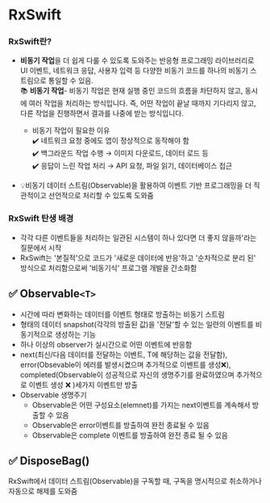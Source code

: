 # RxSwift
### RxSwift란?
- **비동기 작업**을 더 쉽게 다룰 수 있도록 도와주는 반응형 프로그래밍 라이브러리로 UI 이벤트, 네트워크 응답, 사용자 입력 등 다양한 비동기 코드를 하나의 비동기 스트림으로 통일할 수 있음.  
📚 **비동기 작업**- 비동기 작업은 현재 실행 중인 코드의 흐름을 차단하지 않고, 동시에 여러 작업을 처리하는 방식입니다.
즉, 어떤 작업이 끝날 때까지 기다리지 않고, 다른 작업을 진행하면서 결과를 나중에 받는 방식입니다.  
    - 비동기 작업이 필요한 이유  
      ✔️ 네트워크 요청 중에도 앱이 정상적으로 동작해야 함  
      ✔️ 백그라운드 작업 수행 → 이미지 다운로드, 데이터 로드 등  
      ✔️ 응답이 느린 작업 처리 → API 요청, 파일 읽기, 데이터베이스 접근

- 💡비동기 데이터 스트림(Observable)을 활용하여 이벤트 기반 프로그래밍을 더 직관적이고 선언적으로 처리할 수 있도록 도와줌

### RxSwift 탄생 배경
- 각각 다른 이벤트들을 처리하는 일관된 시스템이 하나 있다면 더 좋지 않을까'라는 질문에서 시작
- RxSwift는 '본질적'으로 코드가 '새로운 데이터에 반응'하고 '순차적으로 분리 된' 방식으로 처리함으로써 '비동기식' 프로그램 개발을 간소화함


## ✅ Observable``<T>``
- 시간에 따라 변화하는 데이터를 이벤트 형태로 방출하는 비동기 스트림
- 형태의 데이터 snapshot(각각의 방출된 값)을 '전달'할 수 있는 일련의 이벤트를 비동기적으로 생성하는 기능
- 하나 이상의 observer가 실시간으로 어떤 이벤트에 반응함
- next(최신/다음 데이터를 전달하는 이벤트, T에 해당하는 값을 전달함), error(Obsevable이 에러를 발생시켰으며 추가적으로 이벤트를 생성❌), completed(Observable이 성공적으로 자신의 생명주기를 완료하였으며 추가적으로 이벤트 생성 ❌ )세가지 이벤트만 방출
- Observable 생명주기
  - Observable은 어떤 구성요소(elemnet)를 가지는 next이벤트를 계속해서 방출할 수 있음
  - Observable은 error이벤트를 방출하여 완전 종료될 수 있음
  - Observable은 complete 이벤트를 방출하여 완전 종료 될 수 있음

## ✅ DisposeBag()
 RxSwift에서 데이터 스트림(Observable)을 구독할 때, 구독을 명시적으로 취소하거나 자동으로 해제를 도와줌

  



